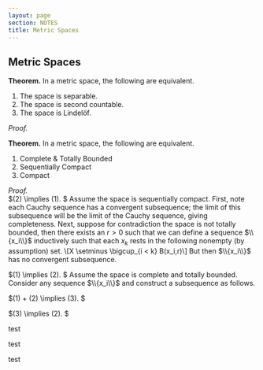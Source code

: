 ```yaml
---
layout: page
section: NOTES
title: Metric Spaces
---
```


## Metric Spaces
**Theorem.** In a metric space, the following are equivalent.
1. The space is separable.
2. The space is second countable.
3. The space is Lindelöf.

*Proof.*<br>

**Theorem.** In a metric space, the following are equivalent.
1. Complete & Totally Bounded
2. Sequentially Compact
3. Compact

*Proof.* <br>
$(2) \implies (1). $ Assume the space is sequentially compact. First, note each Cauchy sequence has a convergent subsequence; the limit of this subsequence will be the limit of the Cauchy sequence, giving completeness. Next, suppose for contradiction the space is not totally bounded, then there exists an $r > 0$ such that we can define a sequence $\\{x_i\\}$ inductively such that each $x_k$ rests in the following nonempty (by assumption) set.
\\[X \setminus \bigcup_{i < k} B(x_i,r)\\]
But then $\\{x_i\\}$ has no convergent subsequence.

$(1) \implies (2). $ Assume the space is complete and totally bounded. Consider any sequence $\\{x_i\\}$ and construct a subsequence as follows. 

$(1) + (2) \implies (3). $

$(3) \implies (2). $

test

test

test